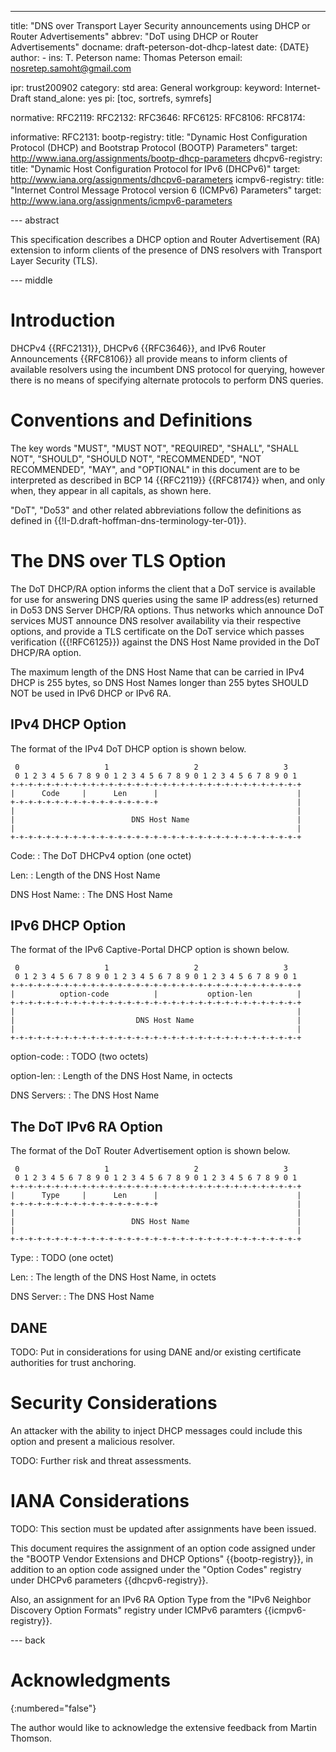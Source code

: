 ---
title: "DNS over Transport Layer Security announcements using DHCP or Router Advertisements"
abbrev: "DoT using DHCP or Router Advertisements"
docname: draft-peterson-dot-dhcp-latest
date: {DATE}
author:
    -
      ins: T. Peterson
      name: Thomas Peterson
      email: nosretep.samoht@gmail.com

ipr: trust200902
category: std
area: General
workgroup:
keyword: Internet-Draft
stand_alone: yes
pi: [toc, sortrefs, symrefs]

normative:
    RFC2119:
    RFC2132:
    RFC3646:
    RFC6125:
    RFC8106:
    RFC8174:

informative:
    RFC2131:
    bootp-registry:
        title: "Dynamic Host Configuration Protocol (DHCP) and Bootstrap Protocol (BOOTP) Parameters"
        target: http://www.iana.org/assignments/bootp-dhcp-parameters
    dhcpv6-registry:
        title: "Dynamic Host Configuration Protocol for IPv6 (DHCPv6)"
        target: http://www.iana.org/assignments/dhcpv6-parameters
    icmpv6-registry:
        title: "Internet Control Message Protocol version 6 (ICMPv6) Parameters"
        target: http://www.iana.org/assignments/icmpv6-parameters


--- abstract

This specification describes a DHCP option and Router Advertisement (RA)
extension to inform clients of the presence of DNS resolvers with Transport
Layer Security (TLS).

--- middle

# Introduction

DHCPv4 {{RFC2131}}, DHCPv6 {{RFC3646}}, and IPv6 Router Announcements
{{RFC8106}} all provide means to inform clients of available resolvers using
the incumbent DNS protocol for querying, however there is no means of specifying
alternate protocols to perform DNS queries.

# Conventions and Definitions

The key words "MUST", "MUST NOT", "REQUIRED", "SHALL", "SHALL NOT", "SHOULD",
"SHOULD NOT", "RECOMMENDED", "NOT RECOMMENDED", "MAY", and "OPTIONAL" in this
document are to be interpreted as described in BCP 14 {{RFC2119}} {{RFC8174}}
when, and only when, they appear in all capitals, as shown here.

"DoT", "Do53" and other related abbreviations follow the definitions as
defined in {{!I-D.draft-hoffman-dns-terminology-ter-01}}.

# The DNS over TLS Option

The DoT DHCP/RA option informs the client that a DoT service is available for
use for answering DNS queries using the same IP address(es) returned in Do53 DNS
Server DHCP/RA options. Thus networks which announce DoT services MUST announce
DNS resolver availability via their respective options, and provide a TLS
certificate on the DoT service which passes verification ({{!RFC6125}}) against
the DNS Host Name provided in the DoT DHCP/RA option.

The maximum length of the DNS Host Name that can be carried in IPv4 DHCP is 255
bytes, so DNS Host Names longer than 255 bytes SHOULD NOT be used in IPv6 DHCP
or IPv6 RA.

## IPv4 DHCP Option

The format of the IPv4 DoT DHCP option is shown below.

~~~
 0                   1                   2                   3
 0 1 2 3 4 5 6 7 8 9 0 1 2 3 4 5 6 7 8 9 0 1 2 3 4 5 6 7 8 9 0 1
+-+-+-+-+-+-+-+-+-+-+-+-+-+-+-+-+-+-+-+-+-+-+-+-+-+-+-+-+-+-+-+-+
|      Code     |      Len      |                               |
+-+-+-+-+-+-+-+-+-+-+-+-+-+-+-+-+                               |
|                                                               |
|                          DNS Host Name                        |
|                                                               |
+-+-+-+-+-+-+-+-+-+-+-+-+-+-+-+-+-+-+-+-+-+-+-+-+-+-+-+-+-+-+-+-+
~~~

Code:
 : The DoT DHCPv4 option (one octet)

Len:
 : Length of the DNS Host Name

DNS Host Name:
 :  The DNS Host Name

## IPv6 DHCP Option

The format of the IPv6 Captive-Portal DHCP option is shown below.

~~~
 0                   1                   2                   3
 0 1 2 3 4 5 6 7 8 9 0 1 2 3 4 5 6 7 8 9 0 1 2 3 4 5 6 7 8 9 0 1
+-+-+-+-+-+-+-+-+-+-+-+-+-+-+-+-+-+-+-+-+-+-+-+-+-+-+-+-+-+-+-+-+
|          option-code          |           option-len          |
+-+-+-+-+-+-+-+-+-+-+-+-+-+-+-+-+-+-+-+-+-+-+-+-+-+-+-+-+-+-+-+-+
|                                                               |
|                           DNS Host Name                       |
|                                                               |
+-+-+-+-+-+-+-+-+-+-+-+-+-+-+-+-+-+-+-+-+-+-+-+-+-+-+-+-+-+-+-+-+
~~~

option-code:
 : TODO (two octets)

option-len:
 : Length of the DNS Host Name, in octects

DNS Servers:
 : The DNS Host Name

## The DoT IPv6 RA Option

The format of the DoT Router Advertisement option is shown below.

~~~
 0                   1                   2                   3
 0 1 2 3 4 5 6 7 8 9 0 1 2 3 4 5 6 7 8 9 0 1 2 3 4 5 6 7 8 9 0 1
+-+-+-+-+-+-+-+-+-+-+-+-+-+-+-+-+-+-+-+-+-+-+-+-+-+-+-+-+-+-+-+-+
|      Type     |      Len      |                               |
+-+-+-+-+-+-+-+-+-+-+-+-+-+-+-+-+                               |
|                                                               |
|                          DNS Host Name                        |
|                                                               |
+-+-+-+-+-+-+-+-+-+-+-+-+-+-+-+-+-+-+-+-+-+-+-+-+-+-+-+-+-+-+-+-+
~~~

Type:
 : TODO (one octet)

Len:
 : The length of the DNS Host Name, in octets

DNS Server:
 : The DNS Host Name

## DANE

TODO: Put in considerations for using DANE and/or existing certificate
authorities for trust anchoring.

# Security Considerations

An attacker with the ability to inject DHCP messages could include this option
and present a malicious resolver.

TODO: Further risk and threat assessments.

# IANA Considerations

TODO: This section must be updated after assignments have been issued.

This document requires the assignment of an option code assigned under the
"BOOTP Vendor Extensions and DHCP Options" {{bootp-registry}}, in
addition to an option code assigned under the "Option Codes" registry under
DHCPv6 parameters {{dhcpv6-registry}}.

Also, an assignment for an IPv6 RA Option Type from the "IPv6 Neighbor Discovery
Option Formats" registry under ICMPv6 paramters {{icmpv6-registry}}.

--- back

# Acknowledgments
{:numbered="false"}

The author would like to acknowledge the extensive feedback from Martin Thomson.
